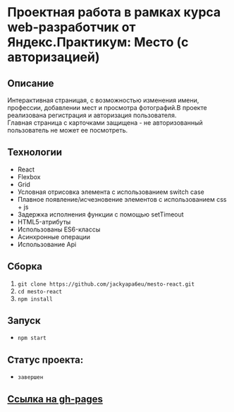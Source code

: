# Проектная работа в рамках курса web-разработчик от Яндекс.Практикум: Место (с авторизацией)

## Описание
Интерактивная страницая, с возможностью изменения имени, профессии, добавлении мест и просмотра фотографий.В проекте реализована регистрация и авторизация пользователя.  
Главная страница с карточками защищена - не авторизованный пользователь не может ее посмотреть. 

## Технологии

- React
- Flexbox
- Grid
- Условная отрисовка элемента с использованием switch case
- Плавное появление/исчезновение элементов с использованием css + js
- Задержка исполнения функции с помощью setTimeout
- HTML5-атрибуты
- Использованы ES6-классы
- Асинхронные операции
- Использование Api

## Сборка

1. `git clone https://github.com/jackyapa6eu/mesto-react.git`
2. `cd mesto-react`
3. `npm install`  

## Запуск  
- `npm start`  

## Статус проекта:
- `завершен`

## [Ссылка на gh-pages](https://jackyapa6eu.github.io/react-mesto-auth/)
